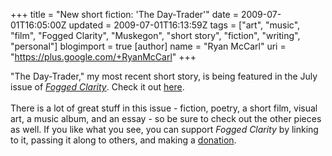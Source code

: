 +++
title = "New short fiction: 'The Day-Trader'"
date = 2009-07-01T16:05:00Z
updated = 2009-07-01T16:13:59Z
tags = ["art", "music", "film", "Fogged Clarity", "Muskegon", "short story", "fiction", "writing", "personal"]
blogimport = true
[author]
	name = "Ryan McCarl"
	uri = "https://plus.google.com/+RyanMcCarl"
+++

"The Day-Trader," my most recent short story, is being featured in the July issue of <em><a href="http://foggedclarity.com/">Fogged Clarity</a></em>.  Check it out <a href="http://foggedclarity.com/2009/06/the-day-trader/">here</a>.  <br /><br />There is a lot of great stuff in this issue - fiction, poetry, a short film, visual art, a music album, and an essay - so be sure to check out the other pieces as well.  If you like what you see, you can support <em>Fogged Clarity</em> by linking to it, passing it along to others, and making a <a href="http://foggedclarity.com/donations/">donation</a>.
